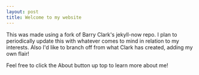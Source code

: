 ```yaml
---
layout: post
title: Welcome to my website
---
```

This was made using a fork of Barry Clark's jekyll-now repo. I plan to periodically update this with whatever comes to mind in relation to my interests. Also I'd like to branch off from what Clark has created, adding my own flair!

Feel free to click the About button up top to learn more about me!

